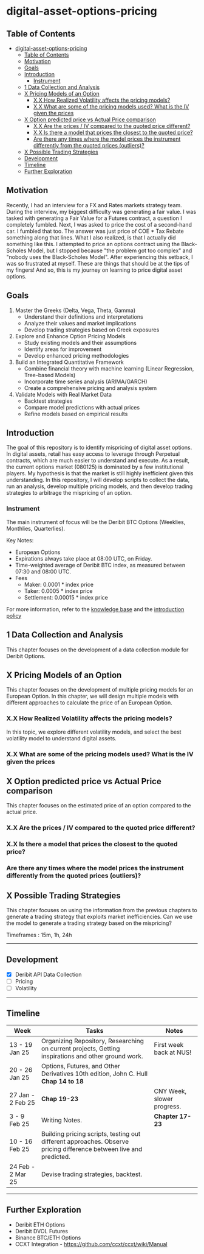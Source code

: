 # digital-asset-options-pricing
## Table of Contents
- [digital-asset-options-pricing](#digital-asset-options-pricing)
  - [Table of Contents](#table-of-contents)
  - [Motivation](#motivation)
  - [Goals](#goals)
  - [Introduction](#introduction)
    - [Instrument](#instrument)
  - [1 Data Collection and Analysis](#1-data-collection-and-analysis)
  - [X Pricing Models of an Option](#x-pricing-models-of-an-option)
    - [X.X How Realized Volatility affects the pricing models?](#xx-how-realized-volatility-affects-the-pricing-models)
    - [X.X What are some of the pricing models used? What is the IV given the prices](#xx-what-are-some-of-the-pricing-models-used-what-is-the-iv-given-the-prices)
  - [X Option predicted price vs Actual Price comparison](#x-option-predicted-price-vs-actual-price-comparison)
    - [X.X Are the prices / IV compared to the quoted price different?](#xx-are-the-prices--iv-compared-to-the-quoted-price-different)
    - [X.X Is there a model that prices the closest to the quoted price?](#xx-is-there-a-model-that-prices-the-closest-to-the-quoted-price)
    - [Are there any times where the model prices the instrument differently from the quoted prices (outliers)?](#are-there-any-times-where-the-model-prices-the-instrument-differently-from-the-quoted-prices-outliers)
  - [X Possible Trading Strategies](#x-possible-trading-strategies)
  - [Development](#development)
  - [Timeline](#timeline)
  - [Further Exploration](#further-exploration)

## Motivation
Recently, I had an interview for a FX and Rates markets strategy team. During the interview, my biggest difficulty was generating a fair value. I was tasked with generating a Fair Value for a Futures contract, a question I completely fumbled. Next, I was asked to price the cost of a second-hand car. I fumbled that too. The answer was just price of COE * Tax Rebate something along that lines. What I also realized, is that I actually did something like this. I attempted to price an options contract using the Black-Scholes Model, but I stopped because "the problem got too complex" and "nobody uses the Black-Scholes Model". After experiencing this setback, I was so frustrated at myself. These are things that should be at the tips of my fingers! And so, this is my journey on learning to price digital asset options.

## Goals
1. Master the Greeks (Delta, Vega, Theta, Gamma)
   - Understand their definitions and interpretations
   - Analyze their values and market implications
   - Develop trading strategies based on Greek exposures
2. Explore and Enhance Option Pricing Models
   - Study existing models and their assumptions
   - Identify areas for improvement
   - Develop enhanced pricing methodologies
3. Build an Integrated Quantitative Framework
   - Combine financial theory with machine learning (Linear Regression, Tree-based Models)
   - Incorporate time series analysis (ARIMA/GARCH)
   - Create a comprehensive pricing and analysis system
4. Validate Models with Real Market Data
   - Backtest strategies
   - Compare model predictions with actual prices
   - Refine models based on empirical results

## Introduction
The goal of this repository is to identify mispricing of digital asset options. In digital assets, retail has easy access to leverage through Perpetual contracts, which are much easier to understand and execute. As a result, the current options market (080125) is dominated by a few institutional players. My hypothesis is that the market is still highly inefficient given this understanding. In this repository, I will develop scripts to collect the data, run an analysis, develop multiple pricing models, and then develop trading strategies to arbitrage the mispricing of an option. 

### Instrument
The main instrument of focus will be the Deribit BTC Options (Weeklies, Monthlies, Quarterlies).

Key Notes:
- European Options
- Expirations always take place at 08:00 UTC, on Friday.
- Time-weighted average of Deribit BTC index, as measured between 07:30 and 08:00 UTC.
- Fees
  - Maker: 0.0001 * index price
  - Taker: 0.0005 * index price
  - Settlement: 0.00015 * index price

For more information, refer to the [knowledge base](https://www.deribit.com/kb/linear_usdc_options) and the [introduction policy](https://www.deribit.com/kb/deribit-introduction-policy)

## 1 Data Collection and Analysis
This chapter focuses on the development of a data collection module for Deribit Options.

## X Pricing Models of an Option
This chapter focuses on the development of multiple pricing models for an European Option. In this chapter, we will design multiple models with different approaches to calculate the price of an European Option.

### X.X How Realized Volatility affects the pricing models? 
In this topic, we explore different volatility models, and select the best volatility model to understand digital assets. 

### X.X What are some of the pricing models used? What is the IV given the prices

## X Option predicted price vs Actual Price comparison
This chapter focuses on the estimated price of an option compared to the actual price. 

### X.X Are the prices / IV compared to the quoted price different? 

### X.X Is there a model that prices the closest to the quoted price?

### Are there any times where the model prices the instrument differently from the quoted prices (outliers)?

## X Possible Trading Strategies
This chapter focuses on using the information from the previous chapters to generate a trading strategy that exploits market inefficiencies. Can we use the model to generate a trading strategy based on the mispricing?

Timeframes : 15m, 1h, 24h

---

## Development
- [X] Deribit API Data Collection
- [ ] Pricing
- [ ] Volatility

---

## Timeline

| Week | Tasks | Notes |
|--------------|----------|----------------|
|13 - 19 Jan 25| Organizing Repository, Researching on current projects, Getting inspirations and other ground work. | First week back at NUS! |
|20 - 26 Jan 25| Options, Futures, and Other Derivatives 10th edition, John C. Hull **Chap 14 to 18** <br>  |  |
|27 Jan - 2 Feb 25| **Chap 19-23** | CNY Week, slower progress. |
|3 - 9 Feb 25| Writing Notes. | **Chapter 17-23** |
|10 - 16 Feb 25| Building pricing scripts, testing out different approaches. Observe pricing difference between live and predicted. |  |
|24 Feb - 2 Mar 25| Devise trading strategies, backtest. | |

---

## Further Exploration
- Deribit ETH Options
- Deribit DVOL Futures
- Binance BTC/ETH Options
- CCXT Integration - https://github.com/ccxt/ccxt/wiki/Manual